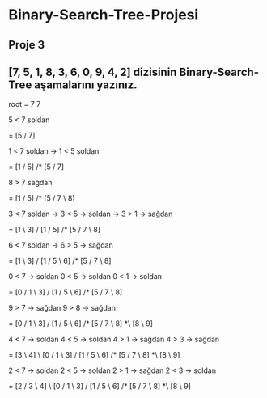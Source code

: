 # Binary-Search-Tree-Projesi
## Proje 3
## [7, 5, 1, 8, 3, 6, 0, 9, 4, 2] dizisinin Binary-Search-Tree aşamalarını yazınız.
root = 7
7

5 < 7 soldan

= [5 / 7]

1 < 7 soldan  ->  1 < 5 soldan

= [1 / 5]  /* [5 / 7]

8 > 7 sağdan

= [1 / 5]  /* [5 / 7 \ 8]

3 < 7 soldan -> 3 < 5 -> soldan -> 3 > 1 -> sağdan

= [1 \ 3] / [1 / 5]  /* [5 / 7 \ 8]

6  < 7 soldan -> 6 > 5 -> sağdan

= [1 \ 3] / [1 / 5 \ 6]  /* [5 / 7 \ 8]

0 < 7 -> soldan 0 < 5 -> soldan 0 < 1 -> soldan

= [0 / 1 \ 3] / [1 / 5 \ 6]  /* [5 / 7 \ 8]

9 > 7 -> sağdan 9 > 8 -> sağdan

= [0 / 1 \ 3] / [1 / 5 \ 6]  /* [5 / 7 \ 8] *\ [8 \ 9]

4 < 7 -> soldan 4 < 5 -> soldan 4 > 1 -> sağdan 4 > 3 -> sağdan

= [3 \ 4] \ [0 / 1 \ 3] / [1 / 5 \ 6]  /* [5 / 7 \ 8] *\ [8 \ 9]

2 < 7 -> soldan 2 < 5 -> soldan 2 > 1 -> sağdan 2 < 3 -> soldan

= [2 / 3 \ 4] \ [0 / 1 \ 3] / [1 / 5 \ 6]  /* [5 / 7 \ 8] *\ [8 \ 9]

